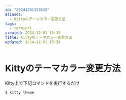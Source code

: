 ```yaml
---
id: "20241201153532"
aliases:
  - Kittyのテーマカラー変更方法
tags:
  - terminal
created: 2024-12-01 15:35
title: Kittyのテーマカラー変更方法
updated: 2024-12-01 15:35
---
```


# Kittyのテーマカラー変更方法

Kitty上で下記コマンドを実行するだけ

```bash
$ kitty theme
```
